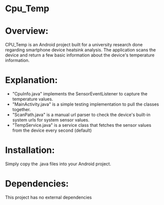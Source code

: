 # Cpu_Temp

# Overview:
  CPU_Temp is an Android project built for a university research done regarding
  smartphone device heatsink analysis.
  The application scans the device and return a few basic information about the device's temperature information.

# Explanation:
  - "CpuInfo.java" implements the SensorEventListener to capture the temperature values.
  - "MainActivity.java" is a simple testing implementation to pull the classes together.
  - "ScanPath.java" is a manual url parser to check the device's built-in system urls for system sensor values.
  - "TempService.java" is a service class that fetches the sensor values from the device every second (default)

# Installation:
  Simply copy the .java files into your Android project.

# Dependencies:
  This project has no external dependencies
